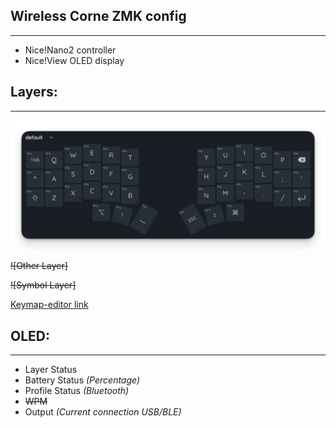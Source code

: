 ## Wireless Corne ZMK config

---

- Nice!Nano2 controller
- Nice!View OLED display

## Layers:

---

![Default Layer](./images/layer0.png)

~~![Other Layer]~~

~~![Symbol Layer]~~


[Keymap-editor link](https://nickcoutsos.github.io/keymap-editor/)

## OLED:

---

- Layer Status
- Battery Status _(Percentage)_
- Profile Status _(Bluetooth)_
- ~~WPM~~
- Output _(Current connection USB/BLE)_
